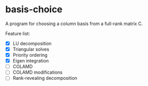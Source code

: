 # basis-choice

A program for choosing a column basis from a full-rank matrix C.

Feature list:
- [x] LU decomposition
- [x] Triangular solves
- [x] Priority ordering
- [x] Eigen integration
- [ ] COLAMD
- [ ] COLAMD modifications
- [ ] Rank-revealing decomposition

